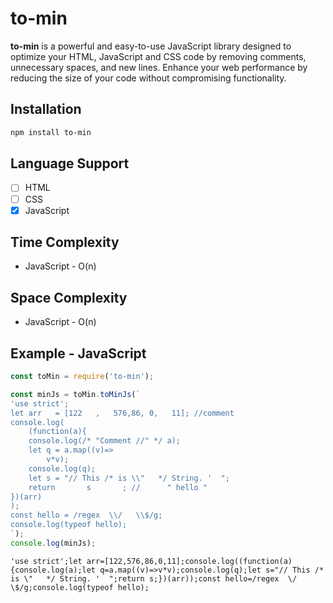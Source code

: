 # to-min
**to-min** is a powerful and easy-to-use JavaScript library designed to optimize your HTML, JavaScript and CSS code by removing comments, unnecessary spaces, and new lines. Enhance your web performance by reducing the size of your code without compromising functionality.

## Installation
```bash
npm install to-min
```
## Language Support
- [ ] HTML
- [ ] CSS
- [x] JavaScript

## Time Complexity
* JavaScript - O(n)

## Space Complexity
* JavaScript - O(n)

## Example - JavaScript
```js
const toMin = require('to-min');

const minJs = toMin.toMinJs(`
'use strict';
let arr   = [122   ,   576,86, 0,   11]; //comment
console.log(
    (function(a){
    console.log(/* "Comment //" */ a);
    let q = a.map((v)=>
        v*v);
    console.log(q);
    let s = "// This /* is \\"   */ String. '  ";
    return       s       ; //      " hello "
})(arr)
);
const hello = /regex  \\/   \\$/g;
console.log(typeof hello);
`);
console.log(minJs);
```
```
'use strict';let arr=[122,576,86,0,11];console.log((function(a){console.log(a);let q=a.map((v)=>v*v);console.log(q);let s="// This /* is \"   */ String. '  ";return s;})(arr));const hello=/regex  \/   \$/g;console.log(typeof hello);
```


